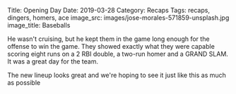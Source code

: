 Title: Opening Day
Date: 2019-03-28
Category: Recaps
Tags: recaps, dingers, homers, ace
image_src: images/jose-morales-571859-unsplash.jpg
image_title: Baseballs

He wasn't cruising, but he kept them in the game long enough for the offense to win the game.
They showed exactly what they were capable scoring eight runs on a 2 RBI double, a two-run homer and
a GRAND SLAM. It was a great day for the team.

The new lineup looks great and we're hoping to see it just like this as much as possible
